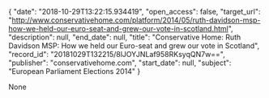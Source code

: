 {
  "date": "2018-10-29T13:22:15.934419", 
  "open_access": false, 
  "target_url": "http://www.conservativehome.com/platform/2014/05/ruth-davidson-msp-how-we-held-our-euro-seat-and-grew-our-vote-in-scotland.html", 
  "description": null, 
  "end_date": null, 
  "title": "Conservative Home: Ruth Davidson MSP: How we held our Euro-seat and grew our vote in Scotland", 
  "record_id": "20181029T132215/8lJOYJNLaf958RKsyqQN7w==", 
  "publisher": "conservativehome.com", 
  "start_date": null, 
  "subject": "European Parliament Elections 2014"
}

None